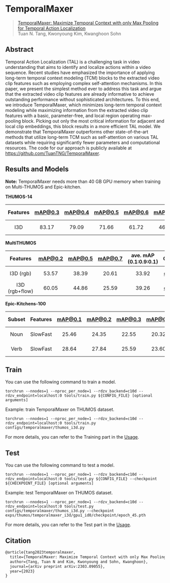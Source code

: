 # TemporalMaxer

> [TemporalMaxer: Maximize Temporal Context with only Max Pooling for Temporal Action Localization](https://arxiv.org/abs/2303.09055)  
> Tuan N. Tang, Kwonyoung Kim, Kwanghoon Sohn

<!-- [ALGORITHM] -->

## Abstract

Temporal Action Localization (TAL) is a challenging task in video understanding that aims to identify and localize actions within a video sequence. Recent studies have emphasized the importance of applying long-term temporal context modeling (TCM) blocks to the extracted video clip features such as employing complex self-attention mechanisms. In this paper, we present the simplest method ever to address this task and argue that the extracted video clip features are already informative to achieve outstanding performance without sophisticated architectures. To this end, we introduce TemporalMaxer, which minimizes long-term temporal context modeling while maximizing information from the extracted video clip features with a basic, parameter-free, and local region operating max-pooling block. Picking out only the most critical information for adjacent and local clip embeddings, this block results in a more efficient TAL model. We demonstrate that TemporalMaxer outperforms other state-of-the-art methods that utilize long-term TCM such as self-attention on various TAL datasets while requiring significantly fewer parameters and computational resources. The code for our approach is publicly available at https://github.com/TuanTNG/TemporalMaxer.

## Results and Models

**Note:** TemporalMaxer needs more than 40 GB GPU memory when training on Multi-THUMOS and Epic-kitchen.

**THUMOS-14**

| Features | mAP@0.3 | mAP@0.4 | mAP@0.5 | mAP@0.6 | mAP@0.7 | ave. mAP |         Config          |                                                                                          Download                                                                                          |
| :------: | :-----: | :-----: | :-----: | :-----: | :-----: | :------: | :---------------------: | :----------------------------------------------------------------------------------------------------------------------------------------------------------------------------------------: |
|   I3D    |  83.17  |  79.09  |  71.66  |  61.72  |  46.00  |  68.33   | [config](thumos_i3d.py) | [model](https://drive.google.com/file/d/1SabUwj3ztoR3_o8MHM3YAu05YTxA0dwj/view?usp=sharing)   \| [log](https://drive.google.com/file/d/1t_pxF14q-og2DV0ESxBAHTjEwl3ytgpF/view?usp=sharing) |

**MultiTHUMOS**

|    Features    | mAP@0.2 | mAP@0.5 | mAP@0.7 | ave. mAP (0.1:0.9:0.1) |              Config              |                                                                                          Download                                                                                          |
| :------------: | :-----: | :-----: | :-----: | :--------------------: | :------------------------------: | :----------------------------------------------------------------------------------------------------------------------------------------------------------------------------------------: |
|   I3D (rgb)    |  53.57  |  38.39  |  20.61  |         33.92          | [config](multithumos_i3d_rgb.py) | [model](https://drive.google.com/file/d/1bMaLgSShB7G8DEkbqK4zzOFBisX7N4zN/view?usp=sharing)   \| [log](https://drive.google.com/file/d/1E2xIdrCz30CEr1XU6uKa_inRTd1EGqmL/view?usp=sharing) |
| I3D (rgb+flow) |  60.05  |  44.86  |  25.59  |         39.26          |   [config](multithumos_i3d.py)   | [model](https://drive.google.com/file/d/1YJ4WYG9XySq45yLXxMxgEEcJ3qv777pE/view?usp=sharing)   \| [log](https://drive.google.com/file/d/1I213ECnp3m4GW3dXVSThnIEJeXsLocuM/view?usp=sharing) |

**Epic-Kitchens-100**

| Subset | Features | mAP@0.1 | mAP@0.2 | mAP@0.3 | mAP@0.4 | mAP@0.5 | ave. mAP |                  Config                  |                                                                                          Download                                                                                          |
| :----: | :------: | :-----: | :-----: | :-----: | :-----: | :-----: | :------: | :--------------------------------------: | :----------------------------------------------------------------------------------------------------------------------------------------------------------------------------------------: |
|  Noun  | SlowFast |  25.46  |  24.35  |  22.55  |  20.32  |  17.08  |  21.96   | [config](epic_kitchens_slowfast_noun.py) | [model](https://drive.google.com/file/d/1mghPd-Y08n_fzXlXAAZWNASGEw-0xpe6/view?usp=sharing)   \| [log](https://drive.google.com/file/d/17_UmbdTEGsYWClgEvi3lROBPDpes43ck/view?usp=sharing) |
|  Verb  | SlowFast |  28.64  |  27.84  |  25.59  |  23.60  |  19.69  |  25.07   | [config](epic_kitchens_slowfast_verb.py) | [model](https://drive.google.com/file/d/1HMukmE3IR0Lr4EgEYIUOEXpNwKBizAOi/view?usp=sharing)   \| [log](https://drive.google.com/file/d/1QKto-5vwW4zbr7Xn11PDxv4Q1aEhReMu/view?usp=sharing) |


## Train

You can use the following command to train a model.

```shell
torchrun --nnodes=1 --nproc_per_node=1 --rdzv_backend=c10d --rdzv_endpoint=localhost:0 tools/train.py ${CONFIG_FILE} [optional arguments]
```

Example: train TemporalMaxer on THUMOS dataset.

```shell
torchrun --nnodes=1 --nproc_per_node=1 --rdzv_backend=c10d --rdzv_endpoint=localhost:0 tools/train.py configs/temporalmaxer/thumos_i3d.py
```

For more details, you can refer to the Training part in the [Usage](../../docs/en/usage.md).

## Test

You can use the following command to test a model.

```shell
torchrun --nnodes=1 --nproc_per_node=1 --rdzv_backend=c10d --rdzv_endpoint=localhost:0 tools/test.py ${CONFIG_FILE} --checkpoint ${CHECKPOINT_FILE} [optional arguments]
```

Example: test TemporalMaxer on THUMOS dataset.

```shell
torchrun --nnodes=1 --nproc_per_node=1 --rdzv_backend=c10d --rdzv_endpoint=localhost:0 tools/test.py configs/temporalmaxer/thumos_i3d.py --checkpoint exps/thumos/temporalmaxer_i3d/gpu1_id0/checkpoint/epoch_45.pth
```

For more details, you can refer to the Test part in the [Usage](../../docs/en/usage.md).

## Citation

```latex
@article{tang2023temporalmaxer,
  title={TemporalMaxer: Maximize Temporal Context with only Max Pooling for Temporal Action Localization},
  author={Tang, Tuan N and Kim, Kwonyoung and Sohn, Kwanghoon},
  journal={arXiv preprint arXiv:2303.09055},
  year={2023}
}
```